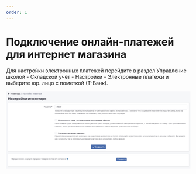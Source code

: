 ```yaml
---
order: 1
---
```


# Подключение онлайн-платежей для интернет магазина

Для настройки электронных платежей перейдите в раздел Управление школой - Складской учёт - Настройки - Электронные платежи и выберите  юр. лицо с пометкой (Т-Банк).

![](<../.gitbook/assets/image (5) (1) (1) (1) (1) (1) (1) (1) (1).png>)